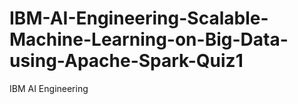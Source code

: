 # IBM-AI-Engineering-Scalable-Machine-Learning-on-Big-Data-using-Apache-Spark-Quiz1
IBM AI Engineering
